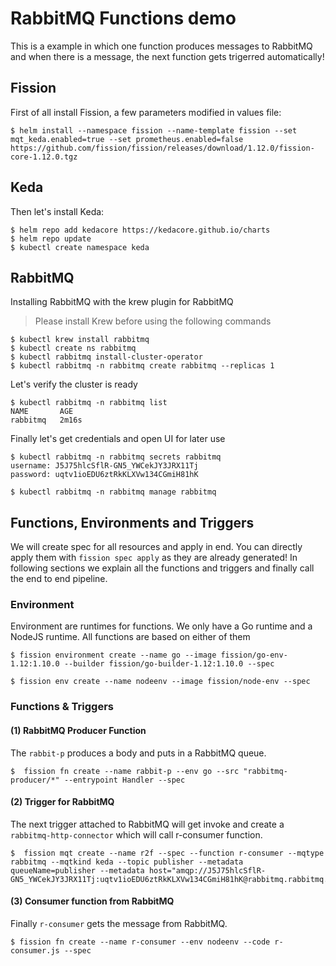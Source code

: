# RabbitMQ Functions demo

This is a example in which one function produces messages to  RabbitMQ and when there is a message, the next function gets trigerred automatically!

## Fission
First of all install Fission, a few parameters modified in values file:

```
$ helm install --namespace fission --name-template fission --set mqt_keda.enabled=true --set prometheus.enabled=false https://github.com/fission/fission/releases/download/1.12.0/fission-core-1.12.0.tgz
```

## Keda
Then let's install Keda:

```
$ helm repo add kedacore https://kedacore.github.io/charts
$ helm repo update
$ kubectl create namespace keda
```

## RabbitMQ

Installing RabbitMQ with the krew plugin for RabbitMQ

>  Please install Krew before using the following commands

```
$ kubectl krew install rabbitmq
$ kubectl create ns rabbitmq 
$ kubectl rabbitmq install-cluster-operator
$ kubectl rabbitmq -n rabbitmq create rabbitmq --replicas 1
```

Let's verify the cluster is ready

```
$ kubectl rabbitmq -n rabbitmq list
NAME       AGE
rabbitmq   2m16s
```

Finally let's get credentials and open UI for later use

```
$ kubectl rabbitmq -n rabbitmq secrets rabbitmq
username: J5J75hlcSflR-GN5_YWCekJY3JRX11Tj
password: uqtv1ioEDU6ztRkKLXVw134CGmiH81hK

$ kubectl rabbitmq -n rabbitmq manage rabbitmq
```


## Functions, Environments and Triggers

We will create spec for all resources and apply in end. You can directly apply them with `fission spec apply`  as they are already generated! In following sections we explain all the functions and triggers and finally call the end to end pipeline.


### Environment

Environment are runtimes for functions. We only have a Go runtime and a NodeJS runtime. All functions are based on either of them

```
$ fission environment create --name go --image fission/go-env-1.12:1.10.0 --builder fission/go-builder-1.12:1.10.0 --spec

$ fission env create --name nodeenv --image fission/node-env --spec
```

### Functions & Triggers

#### (1) RabbitMQ Producer Function

The `rabbit-p` produces a body and puts in a RabbitMQ queue.

```
$  fission fn create --name rabbit-p --env go --src "rabbitmq-producer/*" --entrypoint Handler --spec
```
#### (2) Trigger for RabbitMQ

The next trigger attached to RabbitMQ will get invoke and create a `rabbitmq-http-connector` which will call r-consumer function.

```
$  fission mqt create --name r2f --spec --function r-consumer --mqtype rabbitmq --mqtkind keda --topic publisher --metadata queueName=publisher --metadata host="amqp://J5J75hlcSflR-GN5_YWCekJY3JRX11Tj:uqtv1ioEDU6ztRkKLXVw134CGmiH81hK@rabbitmq.rabbitmq.svc.cluster.local:5672/"
```
#### (3) Consumer function from RabbitMQ

Finally `r-consumer` gets the message from RabbitMQ.

```
$ fission fn create --name r-consumer --env nodeenv --code r-consumer.js --spec
```